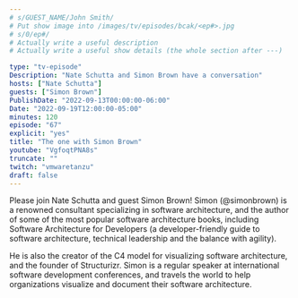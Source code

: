 ```yaml
---
# s/GUEST_NAME/John Smith/
# Put show image into /images/tv/episodes/bcak/<ep#>.jpg
# s/0/ep#/
# Actually write a useful description
# Actually write a useful show details (the whole section after ---)

type: "tv-episode"
Description: "Nate Schutta and Simon Brown have a conversation"
hosts: ["Nate Schutta"]
guests: ["Simon Brown"]
PublishDate: "2022-09-13T00:00:00-06:00"
Date: "2022-09-19T12:00:00-05:00"
minutes: 120
episode: "67"
explicit: "yes"
title: "The one with Simon Brown"
youtube: "VgfoqtPNA8s"
truncate: ""
twitch: "vmwaretanzu"
draft: false
---
```


Please join Nate Schutta and guest Simon Brown! Simon (@simonbrown) is a renowned consultant specializing in software architecture, and the author of some of the most popular software architecture books, including Software Architecture for Developers (a developer-friendly guide to software architecture, technical leadership and the balance with agility).

He is also the creator of the C4 model for visualizing software architecture, and the founder of Structurizr. Simon is a regular speaker at international software development conferences, and travels the world to help organizations visualize and document their software architecture.
